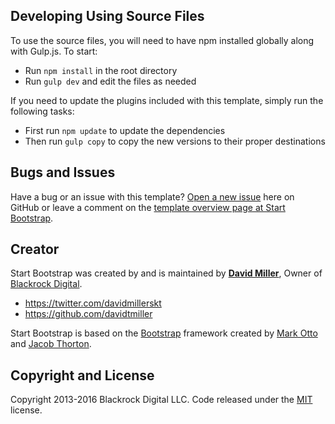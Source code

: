

## Developing Using Source Files

To use the source files, you will need to have npm installed globally along with Gulp.js. To start:
* Run `npm install` in the root directory
* Run `gulp dev` and edit the files as needed

If you need to update the plugins included with this template, simply run the following tasks:
* First run `npm update` to update the dependencies
* Then run `gulp copy` to copy the new versions to their proper destinations

## Bugs and Issues

Have a bug or an issue with this template? [Open a new issue](https://github.com/BlackrockDigital/startbootstrap-agency/issues) here on GitHub or leave a comment on the [template overview page at Start Bootstrap](http://startbootstrap.com/template-overviews/agency/).

## Creator

Start Bootstrap was created by and is maintained by **[David Miller](http://davidmiller.io/)**, Owner of [Blackrock Digital](http://blackrockdigital.io/).

* https://twitter.com/davidmillerskt
* https://github.com/davidtmiller

Start Bootstrap is based on the [Bootstrap](http://getbootstrap.com/) framework created by [Mark Otto](https://twitter.com/mdo) and [Jacob Thorton](https://twitter.com/fat).

## Copyright and License

Copyright 2013-2016 Blackrock Digital LLC. Code released under the [MIT](https://github.com/BlackrockDigital/startbootstrap-agency/blob/gh-pages/LICENSE) license.
